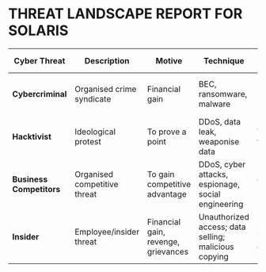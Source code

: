 # THREAT LANDSCAPE REPORT FOR SOLARIS

| Cyber Threat             | Description                          | Motive                           | Technique                                           | Target                                  | Use of Data                                      |
|--------------------------|--------------------------------------|----------------------------------|-----------------------------------------------------|-----------------------------------------|--------------------------------------------------|
| **Cybercriminal**        | Organised crime syndicate            | Financial gain                   | BEC, ransomware, malware                            | Data repositories (SPI, PII)            | Demand ransom; data sold on the web             |
| **Hacktivist**           | Ideological protest                  | To prove a point                 | DDoS, data leak, weaponise data                     | Various targets                         | Publish patient records                          |
| **Business Competitors** | Organised competitive threat         | To gain competitive advantage    | DDoS, cyber attacks, espionage, social engineering  | Proprietary data (R&D, patient records) | Commercial disruption; market position damage    |
| **Insider**              | Employee/insider threat              | Financial gain, revenge, grievances | Unauthorized access; data selling; malicious copying | Sensitive internal data                 | Financial fraud; reputational damage             |
